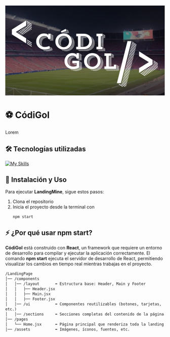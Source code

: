 ![CódiGolLogo](https://github.com/FernadoCodeDev/CodiGol-Demo/blob/main/ImageReadme/CodiGolLogo.webp)

#  ⚽ **CódiGol**

Lorem

## 🛠 Tecnologías utilizadas

[![My Skills](https://skillicons.dev/icons?i=react,tailwind)](https://skillicons.dev)

 ## 🚀 Instalación y Uso

Para ejecutar **LandingMine**, sigue estos pasos:

1. Clona el repositorio
2. Inicia el proyecto desde la terminal con
     ```
     npm start
## ⚡ ¿Por qué usar npm start?
**CódiGol** está construido con **React**, un framework que requiere un entorno de desarrollo para compilar y ejecutar la aplicación correctamente.
El comando **npm start** ejecuta el servidor de desarrollo de React, permitiendo visualizar los cambios en tiempo real mientras trabajas en el proyecto.

   ```
/LandingPage
│── /components
│   │── /layout       ⬅ Estructura base: Header, Main y Footer
│   │   ├── Header.jsx
│   │   ├── Main.jsx
│   │   ├── Footer.jsx
│   │── /ui           ⬅ Componentes reutilizables (botones, tarjetas, etc.)
│   │── /sections     ⬅ Secciones completas del contenido de la página
│── /pages
│   └── Home.jsx      ⬅ Página principal que renderiza toda la landing
│── /assets           ⬅ Imágenes, íconos, fuentes, etc.
```


